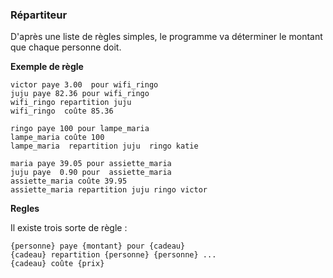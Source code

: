 ### Répartiteur 

D'après une liste de règles simples, le programme va déterminer le montant que chaque personne doit.

**Exemple de règle**

```
victor paye 3.00  pour wifi_ringo
juju paye 82.36 pour wifi_ringo
wifi_ringo repartition juju
wifi_ringo  coûte 85.36

ringo paye 100 pour lampe_maria
lampe_maria coûte 100
lampe_maria  repartition juju  ringo katie

maria paye 39.05 pour assiette_maria
juju paye  0.90 pour  assiette_maria
assiette_maria coûte 39.95
assiette_maria repartition juju ringo victor
```

**Regles** 

Il existe trois sorte de règle :

```
{personne} paye {montant} pour {cadeau}
{cadeau} repartition {personne} {personne} ...
{cadeau} coûte {prix}
```